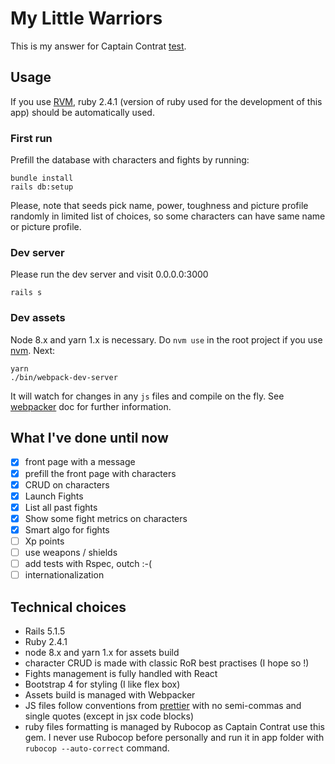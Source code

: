 # My Little Warriors

This is my answer for Captain Contrat
[test](https://github.com/captaincontrat/jobs).

## Usage

If you use [RVM](https://rvm.io/), ruby 2.4.1 (version of ruby used
for the development of this app) should be automatically
used.

### First run

Prefill the database with characters and fights by running:

    bundle install
    rails db:setup

Please, note that seeds pick name, power, toughness and picture
profile randomly in limited list of choices, so some characters can
have same name or picture profile.

### Dev server

Please run the dev server and visit 0.0.0.0:3000

    rails s

### Dev assets

Node 8.x and yarn 1.x is necessary. Do `nvm use` in the root project
if you use [nvm](https://github.com/creationix/nvm). Next:

    yarn
    ./bin/webpack-dev-server

It will watch for changes in any `js` files and compile on the
fly. See [webpacker](https://github.com/rails/webpacker) doc for
further information.

## What I've done until now

- [x] front page with a message
- [x] prefill the front page with characters
- [x] CRUD on characters
- [x] Launch Fights
- [x] List all past fights
- [x] Show some fight metrics on characters
- [X] Smart algo for fights
- [ ] Xp points
- [ ] use weapons / shields
- [ ] add tests with Rspec, outch :-(
- [ ] internationalization

## Technical choices

- Rails 5.1.5
- Ruby 2.4.1
- node 8.x and yarn 1.x for assets build
- character CRUD is made with classic RoR best practises (I hope so !)
- Fights management is fully handled with React
- Bootstrap 4 for styling (I like flex box)
- Assets build is managed with Webpacker
- JS files follow conventions from
  [prettier](https://github.com/prettier/prettier) with no semi-commas
  and single quotes (except in jsx code blocks)
- ruby files formatting is managed by Rubocop as Captain Contrat use
  this gem. I never use Rubocop before personally and run it in app
  folder with `rubocop --auto-correct` command.
